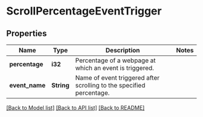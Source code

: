 # ScrollPercentageEventTrigger

## Properties

Name | Type | Description | Notes
------------ | ------------- | ------------- | -------------
**percentage** | **i32** | Percentage of a webpage at which an event is triggered. | 
**event_name** | **String** | Name of event triggered after scrolling to the specified percentage. | 

[[Back to Model list]](../README.md#documentation-for-models) [[Back to API list]](../README.md#documentation-for-api-endpoints) [[Back to README]](../README.md)


